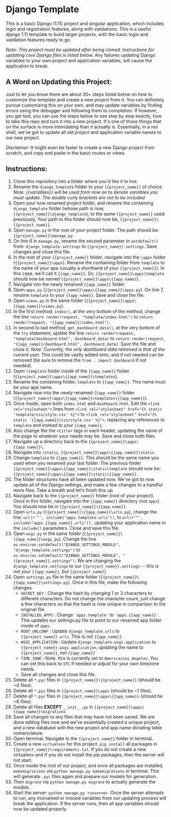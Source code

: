# Django Template

This is a basic Django (1.11)  project and singular application, which includes login
and registration features, along with validations. This is a useful django 1.11
template to build larger projects, with the basic login and validation features
ready to go.

*Note: This project must be updated after being cloned. Instructions for updating
core Django files is listed below.* Any failures updating Django variables
to your own project and application variables, will cause the application to break.

## A Word on Updating this Project:
Just to let you know there are about 30+ steps listed below on how to customize this
template and create a new project from it. You can definitely pursue customizing
this on your own, and may update variables by finding errors using the debugger and following
them to completion. If however, you get lost, you can use the steps below to see
step by step exactly, how to take this repo and turn it into a new project. It's
one of those things that on the surface is more intimidating than it actually is.
Essentially, in a nut shell, we've got to update all old project and application
variable names to our new project.

*Disclaimer:* It might even be faster to create a new Django project
from scratch, and copy and paste in the basic routes or views.

## Instructions:

1. Clone this repository into a folder where you'd like it to live.
2. Rename the `django_template` folder to your `{{project_name}}` of choice.
*Note: {{variables}} will be used from now on to denote variables you must update.
The double curly brackets are not to be included*
3. Open your now renamed project folder, and rename the containing `django_template` folder
(whose path is now, `{{project_name}}\django_template`), to the same `{{project_name}}` used previously. Your path to this folder should now be, `{{project_name}}\{{project_name}}`.
4. Open `manage.py` in the root of your project folder. The path should be:
`{{project_name}}\manage.py`.
5. On line 6 in `manage.py`, rename the second parameter in `setdefault()` from:
`django_template.settings` to `{{project_name}}.settings`. Save changes and close this file.
6. In the root of your `{{project_name}}` folder, navigate into the `\apps` folder
(`{{project_name}}\apps`). Rename the containing folder from `template` to the
name of your app (usually a shorthand of your `{{project_name}}`). In this case,
we'll call it `{{app_name}}`. So, `{{project_name}}\apps\template` should now be
named `{{project_name}}\apps\{{app_name}}`.
7. Navigate into the newly renamed `{{app_name}}` folder.
8. Open `apps.py` (`{{project_name}}\apps\{{app_name}}\apps.py`). On line 7, rename `template` to your `{{app_name}}`. Save and close the file.
9. Open `views.py` in the same folder (`{{project_name}}\apps\{{app_name}}\views.py`).
10. In the first method, `index()`, at the very bottom of the method, change the
line `return render(request, "template/index.html")` to `return render(request, "{{app_name}}/index.html")`.
11. In second to last method, `get_dashboard_data()`, at the very bottom of the `try`
statement, update the line `return render(request, "template/dashboard.html", dashboard_data)`
to `return render(request, "{{app_name}}/dashboard.html", dashboard_data)`. Save the file
and close it. *Note: Currently, the only dashboard data retreived is that of the current user.* This could be vastly added onto, and if not needed can be removed (be sure to remove the `from . import dashboard` if not needed).
12. Open `\template` folder inside of the `{{app_name}}` folder (`{{project_name}}\apps\{{app_name}}\templates`).
13. Rename the containing folder, `template` to `{{app_name}}`. This name
must be your app name.
14. Navigate now into the newly renamed `{{app_name}}` folder (`{{project_name}}\apps\{{app_name}}\templates\{{app_name}}`).
15. Once inside, open both `index.html` and `dashboard.html`. Edit the
`<link rel="stylesheet">` lines from `<link rel="stylesheet" href="{% static 'template/css/style.css' %}">` to `<link rel="stylesheet" href="{% static '{{app_name}}/css/style.css' %}">`, replacing any references to `template` and
instead to your `{{app_name}}`.
16. Also change the the `<title>` tags in each header, updating the name of the
page to whatever your needs may be. Save and close both files.
17. Navigate up a directory back to the `{{project_name}}\apps\{{app_name}}\`.
18. Navigate into `/static`, `{{project_name}}\apps\{{app_name}}\static`.
19. Change `template` to `{{app_name}}`. This should be the same name you used
when you renamed your last folder. The previous folder `{{project_name}}\apps\{{app_name}}\static\template` should now be:
`{{project_name}}\apps\{{app_name}}\static\{{app_name}}`.
20. The folder structures have all been updated now. We've got to now update
all of the Django settings, and make a few changes to a handful more files. Take
a breath and let's finish this up.
21. Navigate back to the `{{project_name}}` folder (root of your project). Once
in this folder, navigate into the `{{app_name}}` directory (not `apps`). You should
now be in `{{project_name}}\{{app_name}}`.
22. Open `urls.py` (`{{project_name}}\{{app_name}}\urls.py`), change the line:
`url(r'^', include("apps.template.urls"))`, to `url(r'^', include("apps.{{app_name}}.urls")),`
updating your application name in the `include()` parameters. Close and save this file.
23. Open `wsgi.py` in the same folder (`{{project_name}}\{{app_name}}\wsgi.py`). Change
the line `os.environ.setdefault("DJANGO_SETTINGS_MODULE", "django_template.settings")`
to `os.environ.setdefault("DJANGO_SETTINGS_MODULE", "{{project_name}}.settings")`. We
are changing the `django_template.settings` to our `{{project_name}}.settings` -- *this is not
your `{{app_name}}`, but `{{project_name}}`*
24. Open `settings.py` file in the same folder (`{{project_name}}\{{app_name}}\settings.py`).
Once in this file, make the following changes:
    - `SECRET_KEY` : Change the hash by changing 1 or 2 characters to different characters.
    Do not change the character count, just change a few characters so that the hash is now
    unique in comparison to the original file.
    - `INSTALLED_APPS` : Change `'apps.template'` to `'apps.{{app_name}}'`. This
    updates our settings.py file to point to our renamed app folder inside of `apps`.
    - `ROOT_URLCONF` : Update `django_template.urls` to `{{project_name}}.urls`. This is
    *not `{{app_name}}`*.
    - `WSGI_APPLICATION` : Update `django_template.wsgi.application` to `{{project_name}}.wsgi.application`, updating the name to `{{project_name}}`,
    *not `{{app_name}}`*
    - `TIME_ZONE` : Note, this is currently set to `America/Los_Angeles`. You can
    set this back to `UTC` if needed or adjust for your own timezone needs.
    - Save all changes and close this file.
25. Delete all `*.pyc` files in `{{project_name}}\{{project_name}}` (should be ~4 files).
26. Delete all `*.pyc` files in `{{project_name}}\apps` (should be ~1 files).
27. Delete all `*.pyc` files in `{{project_name}}\apps\{{app_name}}` (should be ~6 files).
28. Delete all files **EXCEPT** `__init__.py` in `{{project_name}}\apps\{{app_name}}\migrations`
29. Save all changes to any files that may have not been saved. We are done editing files
now and we've essentially created a unique project, and a new database with the new project
and app name dictating table nomenclature.
30. Open terminal. Navigate to the `{{project_name}}` folder in terminal.
31. Create a new `virtualenv` for this project. `pip install` all packages in `{{project_name}}\requirements.txt`. If you do not create a new virtualenv and if
you do not install the pip packages, then the server will not start.
32. Once inside the root of our project, and once all packages are installed,
`makemigrations` via `python manage.py makemigrations` in terminal. This will generate `.pyc` files again and prepare our models for generation.
33. Then `migrate` via `python manage.py migrate` to actually generate the models.
34. Start the server: `python manage.py runserver`. Once the server attempts to run,
any misnamed or missed variables from our updating process will break the application.
If the server runs, then all app variables should now be updated properly.
